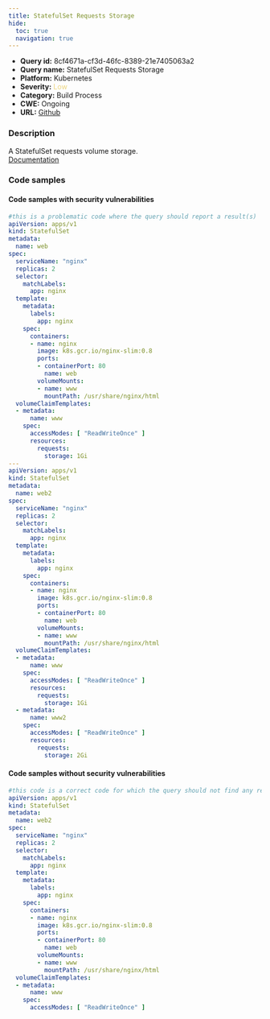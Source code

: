 ```yaml
---
title: StatefulSet Requests Storage
hide:
  toc: true
  navigation: true
---
```


<style>
  .highlight .hll {
    background-color: #ff171742;
  }
  .md-content {
    max-width: 1100px;
    margin: 0 auto;
  }
</style>

-   **Query id:** 8cf4671a-cf3d-46fc-8389-21e7405063a2
-   **Query name:** StatefulSet Requests Storage
-   **Platform:** Kubernetes
-   **Severity:** <span style="color:#edd57e">Low</span>
-   **Category:** Build Process
-   **CWE:** Ongoing
-   **URL:** [Github](https://github.com/Checkmarx/kics/tree/master/assets/queries/k8s/statefulset_requests_storage)

### Description
A StatefulSet requests volume storage.<br>
[Documentation](https://kubernetes.io/docs/concepts/workloads/controllers/statefulset/)

### Code samples
#### Code samples with security vulnerabilities
```yaml title="Positive test num. 1 - yaml file" hl_lines="73 33 66"
#this is a problematic code where the query should report a result(s)
apiVersion: apps/v1
kind: StatefulSet
metadata:
  name: web
spec:
  serviceName: "nginx"
  replicas: 2
  selector:
    matchLabels:
      app: nginx
  template:
    metadata:
      labels:
        app: nginx
    spec:
      containers:
      - name: nginx
        image: k8s.gcr.io/nginx-slim:0.8
        ports:
        - containerPort: 80
          name: web
        volumeMounts:
        - name: www
          mountPath: /usr/share/nginx/html
  volumeClaimTemplates:
  - metadata:
      name: www
    spec:
      accessModes: [ "ReadWriteOnce" ]
      resources:
        requests:
          storage: 1Gi
---
apiVersion: apps/v1
kind: StatefulSet
metadata:
  name: web2
spec:
  serviceName: "nginx"
  replicas: 2
  selector:
    matchLabels:
      app: nginx
  template:
    metadata:
      labels:
        app: nginx
    spec:
      containers:
      - name: nginx
        image: k8s.gcr.io/nginx-slim:0.8
        ports:
        - containerPort: 80
          name: web
        volumeMounts:
        - name: www
          mountPath: /usr/share/nginx/html
  volumeClaimTemplates:
  - metadata:
      name: www
    spec:
      accessModes: [ "ReadWriteOnce" ]
      resources:
        requests:
          storage: 1Gi
  - metadata:
      name: www2
    spec:
      accessModes: [ "ReadWriteOnce" ]
      resources:
        requests:
          storage: 2Gi
```


#### Code samples without security vulnerabilities
```yaml title="Negative test num. 1 - yaml file"
#this code is a correct code for which the query should not find any result
apiVersion: apps/v1
kind: StatefulSet
metadata:
  name: web2
spec:
  serviceName: "nginx"
  replicas: 2
  selector:
    matchLabels:
      app: nginx
  template:
    metadata:
      labels:
        app: nginx
    spec:
      containers:
      - name: nginx
        image: k8s.gcr.io/nginx-slim:0.8
        ports:
        - containerPort: 80
          name: web
        volumeMounts:
        - name: www
          mountPath: /usr/share/nginx/html
  volumeClaimTemplates:
  - metadata:
      name: www
    spec:
      accessModes: [ "ReadWriteOnce" ]
```
